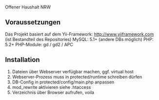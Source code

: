 Offener Haushalt NRW

Voraussetzungen
-------------------
Das Projekt basiert auf dem Yii-Framework: http://www.yiiframework.com (ist Bestandteil des Repositories)
MySQL: 5.1+ (andere DBs möglich)
PHP: 5.2+
PHP-Module: gd / gd2 / APC

Installation
-------------
1. Dateien über Webserver verfügbar machen, ggf. virtual host
2. Webserver-Prozess muss in protected/runtime schreiben dürfen
2. DB-Config in protected/config/main.php anpassen
3. mod_rewrite aktivieren siehe .htaccess
4. Verzeichnis über Browser aufrufen, voila
